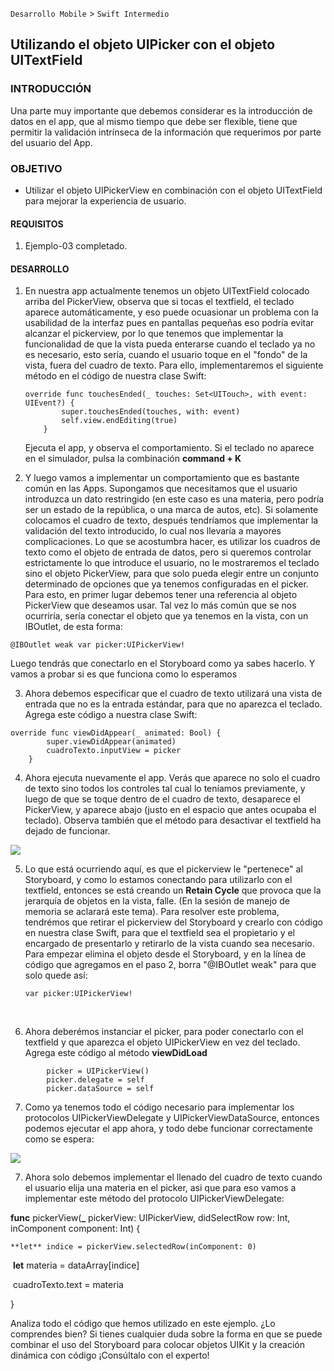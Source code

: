 
`Desarrollo Mobile` > `Swift Intermedio` 

## Utilizando el objeto UIPicker con el objeto UITextField

### INTRODUCCIÓN

Una parte muy importante que debemos considerar es la introducción de datos en el app, que al mismo tiempo que debe ser flexible, tiene que permitir la validación intrínseca de la información que requerimos por parte del usuario del App.



### OBJETIVO

- Utilizar el objeto UIPickerView en combinación con el objeto UITextField para mejorar la experiencia de usuario.

#### REQUISITOS

1. Ejemplo-03 completado.

#### DESARROLLO

1. En nuestra app actualmente tenemos un objeto UITextField colocado arriba del PickerView, observa que si tocas el textfield, el teclado aparece automáticamente, y eso puede ocuasionar un problema con la usabilidad de la interfaz pues en pantallas pequeñas eso podría evitar alcanzar el pickerview, por lo que tenemos que implementar la funcionalidad de que la vista pueda enterarse cuando el teclado ya no es necesario, esto sería, cuando el usuario toque en el "fondo" de la vista, fuera del cuadro de texto. Para ello, implementaremos el siguiente método en el código de nuestra clase Swift:

   ```
   override func touchesEnded(_ touches: Set<UITouch>, with event: UIEvent?) {
           super.touchesEnded(touches, with: event)
           self.view.endEditing(true)
       }
   ```

   Ejecuta el app, y observa el comportamiento. Si el teclado no aparece en el simulador, pulsa la combinación **command + K**

2. Y luego vamos a implementar un comportamiento que es bastante común en las Apps. Supongamos que necesitamos que el usuario introduzca un dato restringido (en este caso es una materia, pero podría ser un estado de la república, o una marca de autos, etc). Si solamente colocamos el cuadro de texto, después tendríamos que implementar la validación del texto introducido, lo cual nos llevaría a mayores complicaciones. Lo que se acostumbra hacer, es utilizar los cuadros de texto como el objeto de entrada de datos, pero si queremos controlar estrictamente lo que introduce el usuario, no le mostraremos el teclado sino el objeto PickerView, para que solo pueda elegir entre un conjunto determinado de opciones que ya tenemos configuradas en el picker. Para esto, en primer lugar debemos tener una referencia al objeto PickerView que deseamos usar. Tal vez lo más común que se nos ocurriría, sería conectar el objeto que ya tenemos en la vista, con un IBOutlet, de esta forma:


```
@IBOutlet weak var picker:UIPickerView!
```

Luego tendrás que conectarlo en el Storyboard como ya sabes hacerlo. Y vamos a probar si es que funciona como lo esperamos	

3. Ahora debemos especificar que el cuadro de texto utilizará una vista de entrada que no es la entrada estándar, para que no aparezca el teclado. Agrega este código a nuestra clase Swift:

```
override func viewDidAppear(_ animated: Bool) {
        super.viewDidAppear(animated)
        cuadroTexto.inputView = picker
    }
```

4.  Ahora ejecuta nuevamente el app. Verás que aparece no solo el cuadro de texto sino todos los controles tal cual lo teníamos previamente, y luego de que se toque dentro de el cuadro de texto, desaparece el PickerView, y aparece abajo (justo en el espacio que antes ocupaba el teclado). Observa también que el método para desactivar el textfield ha dejado de funcionar.

   ![](1.gif)

5. Lo que está ocurriendo aquí, es que el pickerview le "pertenece" al Storyboard, y  como lo estamos conectando para utilizarlo con el textfield, entonces se está creando un **Retain Cycle** que provoca que la jerarquía de objetos en la vista, falle. (En la sesión de manejo de memoria se aclarará este tema). Para resolver este problema, tendrémos que retirar el pickerview del Storyboard y crearlo con código en nuestra clase Swift, para que el textfield sea el propietario y el encargado de presentarlo y retirarlo de la vista cuando sea necesario.  Para empezar elimina el objeto desde el Storyboard, y en la línea de código que agregamos en el paso 2, borra "@IBOutlet weak" para que solo quede así:

   ```​
   var picker:UIPickerView!
   ```

   ​

6. Ahora deberémos instanciar el picker, para poder conectarlo con el textfield y que aparezca el objeto UIPickerView en vez del teclado. Agrega este código al método **viewDidLoad** 


```
		picker = UIPickerView()
        picker.delegate = self
        picker.dataSource = self
```

7. Como ya tenemos todo el código necesario para implementar los protocolos UIPickerViewDelegate y UIPickerViewDataSource, entonces podemos ejecutar el app ahora, y todo debe funcionar correctamente como se espera:

![](2.gif)



7. Ahora solo debemos implementar el llenado del cuadro de texto cuando el usuario elija una materia en el picker, asi que para eso vamos a implementar este método del protocolo UIPickerViewDelegate:


**func** pickerView(**_** pickerView: UIPickerView, didSelectRow row: Int, inComponent component: Int) {

 	**let** indice = pickerView.selectedRow(inComponent: 0)

​	**let** materia = dataArray[indice]

​         cuadroTexto.text = materia

}



Analiza todo el código que hemos utilizado en este ejemplo. ¿Lo comprendes bien? Si tienes cualquier duda sobre la forma en que se puede combinar el uso del Storyboard para colocar objetos UIKit y la creación dinámica con código ¡Consúltalo con el experto!

